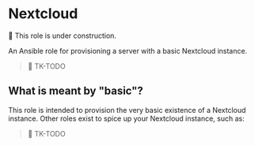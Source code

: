 # Nextcloud

:construction: This role is under construction.

An Ansible role for provisioning a server with a basic Nextcloud instance.

> :construction: TK-TODO

## What is meant by "basic"?

This role is intended to provision the very basic existence of a Nextcloud instance. Other roles exist to spice up your Nextcloud instance, such as:

> :construction: TK-TODO
